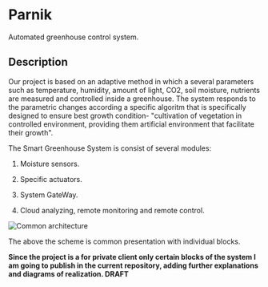 Parnik
=============
Automated greenhouse control system.




Description
-----------

Our project is based on an adaptive method in which a several parameters such as temperature, humidity, amount of light, CO2,
soil moisture, nutrients are measured and controlled inside a greenhouse. 
The system responds to the parametric changes according a specific algoritm that is specifically designed to ensure best
growth condition- "cultivation of vegetation in controlled environment, providing them artificial environment that facilitate
their growth".


The Smart Greenhouse System is consist of several modules:

1. Moisture sensors.

2. Specific actuators.

3. System GateWay.

4. Cloud analyzing, remote monitoring and remote control.


![Common architecture](https://github.com/iqnev/smart-farm/blob/master/wiki/smart_farm_common_architecture.png)
  
	
Тhе above the scheme is common presentation with individual blocks.	


**Since the project is  a for private client only certain blocks of the system I am going to publish in the current repository, adding further explanations and diagrams of realization. DRAFT**
